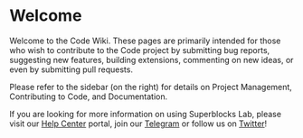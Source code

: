 
# Welcome #
Welcome to the Code Wiki. These pages are primarily intended for those who wish to contribute to the Code project by submitting bug reports, suggesting new features, building extensions, commenting on new ideas, or even by submitting pull requests.

Please refer to the sidebar (on the right) for details on Project Management, Contributing to Code, and Documentation.

If you are looking for more information on using Superblocks Lab, please visit our [Help Center](https://help.superblocks.com) portal, join our [Telegram](https://t.me/GetSuperblocks) or follow us on [Twitter](https://twitter.com/getsuperblocks])!
